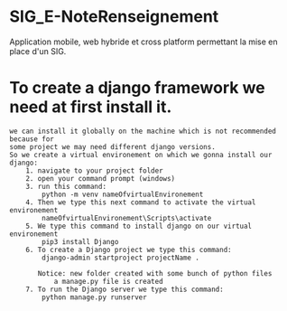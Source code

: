 # SIG_E-NoteRenseignement
Application mobile, web hybride et cross platform permettant la mise en place d'un SIG.

# To create a django framework we need at first install it.
	we can install it globally on the machine which is not recommended because for
	some project we may need different django versions.
	So we create a virtual environement on which we gonna install our django:
		1. navigate to your project folder
		2. open your command prompt (windows)
		3. run this command:
			python -m venv nameOfvirtualEnvironement
		4. Then we type this next command to activate the virtual environement
			nameOfvirtualEnvironement\Scripts\activate
		5. We type this command to install django on our virtual environement
			pip3 install Django
		6. To create a Django project we type this command:
			django-admin startproject projectName .

		   Notice: new folder created with some bunch of python files
			   a manage.py file is created
		7. To run the Django server we type this command:
			python manage.py runserver
